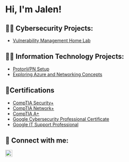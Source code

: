 <h1>Hi, I'm Jalen! 

<h2>👨‍💻 Cybersecurity Projects:</h2>

- [Vulnerability Management Home Lab](https://github.com/jrford32/Nessus-Vulnerability-Management)
  
<h2>👨‍💻 Information Technology Projects:</h2>

- [ProtonVPN Setup](https://github.com/jrford32/ProtonVPN)
- [Exploring Azure and Networking Concepts](https://github.com/jrford32/Networking-Concepts)


<h2>📄Certifications</h2>

- [CompTIA Security+](https://www.credly.com/badges/bfde4d70-351d-4359-8bb4-6eae96cc24d8/linked_in_profile)
- [CompTIA Network+](https://www.credly.com/badges/8e001d33-b066-45dd-bf31-806a3797b471/linked_in_profile)
- [CompTIA A+](https://www.credly.com/badges/b74c5fc4-52e5-4674-9e42-8136743d8340/wallet)
- [Google Cybersecurity Professional Certificate](https://coursera.org/verify/professional-cert/K4CPV8BJMYC8)
- [Google IT Support Professional](https://coursera.org/verify/professional-cert/99X6DLGGFYD8)
  
<h2> 🤳 Connect with me:</h2>

[<img align="left" alt="JoshMadakor | LinkedIn" width="22px" src="https://cdn.jsdelivr.net/npm/simple-icons@v3/icons/linkedin.svg" />][linkedin]

[linkedin]: https://linkedin.com/in/jalen-ford-m-s-phr-48214a91

<!--
**joshmadakor1/joshmadakor1** is a ✨ _special_ ✨ repository because its `README.md` (this file) appears on your GitHub profile.

Here are some ideas to get you started:

- 🔭 I’m currently working on ...
- 🌱 I’m currently learning ...
- 👯 I’m looking to collaborate on ...
- 🤔 I’m looking for help with ...
- 💬 Ask me about ...
- 📫 How to reach me: ...
- 😄 Pronouns: ...
- ⚡ Fun fact: ...
-->
